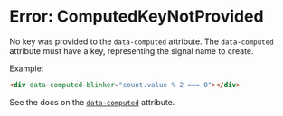 # Error: ComputedKeyNotProvided

No key was provided to the `data-computed` attribute. The `data-computed` attribute must have a key, representing the signal name to create.

Example:

```html
<div data-computed-blinker="count.value % 2 === 0"></div>
```

See the docs on the [`data-computed`](https://data-star.dev/reference/plugins_core#computed) attribute.